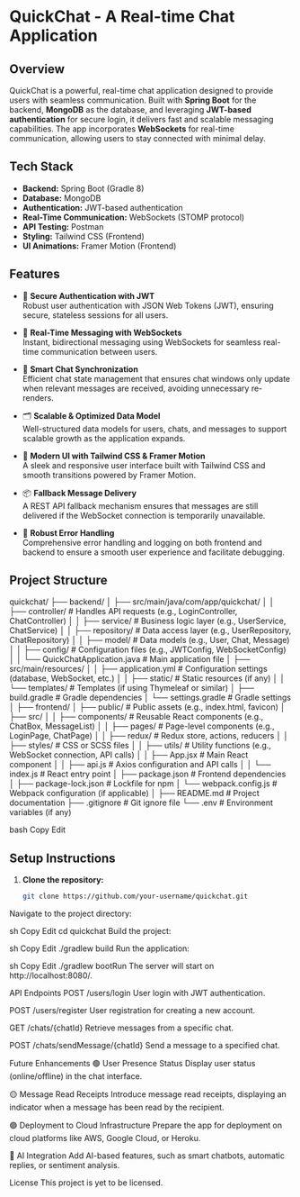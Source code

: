 # QuickChat - A Real-time Chat Application

## Overview
QuickChat is a powerful, real-time chat application designed to provide users with seamless communication. Built with **Spring Boot** for the backend, **MongoDB** as the database, and leveraging **JWT-based authentication** for secure login, it delivers fast and scalable messaging capabilities. The app incorporates **WebSockets** for real-time communication, allowing users to stay connected with minimal delay.

## Tech Stack
- **Backend:** Spring Boot (Gradle 8)
- **Database:** MongoDB
- **Authentication:** JWT-based authentication
- **Real-Time Communication:** WebSockets (STOMP protocol)
- **API Testing:** Postman
- **Styling:** Tailwind CSS (Frontend)
- **UI Animations:** Framer Motion (Frontend)

## Features
- 🔐 **Secure Authentication with JWT**  
  Robust user authentication with JSON Web Tokens (JWT), ensuring secure, stateless sessions for all users.

- 💬 **Real-Time Messaging with WebSockets**  
  Instant, bidirectional messaging using WebSockets for seamless real-time communication between users.

- 🧠 **Smart Chat Synchronization**  
  Efficient chat state management that ensures chat windows only update when relevant messages are received, avoiding unnecessary re-renders.

- 🗂️ **Scalable & Optimized Data Model**  
  Well-structured data models for users, chats, and messages to support scalable growth as the application expands.

- 🎨 **Modern UI with Tailwind CSS & Framer Motion**  
  A sleek and responsive user interface built with Tailwind CSS and smooth transitions powered by Framer Motion.

- 📦 **Fallback Message Delivery**  
  A REST API fallback mechanism ensures that messages are still delivered if the WebSocket connection is temporarily unavailable.

- 🧪 **Robust Error Handling**  
  Comprehensive error handling and logging on both frontend and backend to ensure a smooth user experience and facilitate debugging.

## Project Structure
quickchat/
├── backend/
│   ├── src/main/java/com/app/quickchat/
│   │   ├── controller/         # Handles API requests (e.g., LoginController, ChatController)
│   │   ├── service/            # Business logic layer (e.g., UserService, ChatService)
│   │   ├── repository/         # Data access layer (e.g., UserRepository, ChatRepository)
│   │   ├── model/              # Data models (e.g., User, Chat, Message)
│   │   ├── config/             # Configuration files (e.g., JWTConfig, WebSocketConfig)
│   │   └── QuickChatApplication.java # Main application file
│   ├── src/main/resources/
│   │   ├── application.yml     # Configuration settings (database, WebSocket, etc.)
│   │   ├── static/             # Static resources (if any)
│   │   └── templates/          # Templates (if using Thymeleaf or similar)
│   ├── build.gradle            # Gradle dependencies
│   └── settings.gradle         # Gradle settings
│
├── frontend/
│   ├── public/                 # Public assets (e.g., index.html, favicon)
│   ├── src/
│   │   ├── components/         # Reusable React components (e.g., ChatBox, MessageList)
│   │   ├── pages/              # Page-level components (e.g., LoginPage, ChatPage)
│   │   ├── redux/              # Redux store, actions, reducers
│   │   ├── styles/             # CSS or SCSS files
│   │   ├── utils/              # Utility functions (e.g., WebSocket connection, API calls)
│   │   ├── App.jsx             # Main React component
│   │   ├── api.js              # Axios configuration and API calls
│   │   └── index.js            # React entry point
│   ├── package.json            # Frontend dependencies
│   ├── package-lock.json       # Lockfile for npm
│   └── webpack.config.js       # Webpack configuration (if applicable)
│
├── README.md                   # Project documentation
├── .gitignore                  # Git ignore file
└── .env                        # Environment variables (if any)

bash
Copy
Edit

## Setup Instructions
1. **Clone the repository:**
   ```sh
   git clone https://github.com/your-username/quickchat.git
Navigate to the project directory:

sh
Copy
Edit
cd quickchat
Build the project:

sh
Copy
Edit
./gradlew build
Run the application:

sh
Copy
Edit
./gradlew bootRun
The server will start on http://localhost:8080/.

API Endpoints
POST /users/login
User login with JWT authentication.

POST /users/register
User registration for creating a new account.

GET /chats/{chatId}
Retrieve messages from a specific chat.

POST /chats/sendMessage/{chatId}
Send a message to a specified chat.

Future Enhancements
🟢 User Presence Status
Display user status (online/offline) in the chat interface.

🟡 Message Read Receipts
Introduce message read receipts, displaying an indicator when a message has been read by the recipient.

🟣 Deployment to Cloud Infrastructure
Prepare the app for deployment on cloud platforms like AWS, Google Cloud, or Heroku.

🤖 AI Integration
Add AI-based features, such as smart chatbots, automatic replies, or sentiment analysis.

License
This project is yet to be licensed.